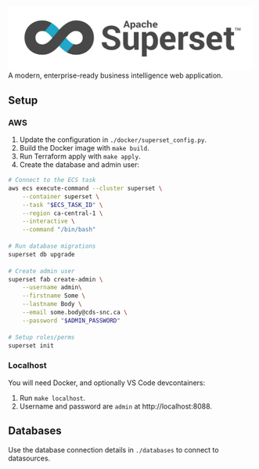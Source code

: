 <img src="https://github.com/apache/superset/raw/master/superset-frontend/src/assets/branding/superset-logo-horiz-apache.png" alt="Superset" width="500"/>
A modern, enterprise-ready business intelligence web application.

## Setup

### AWS
1. Update the configuration in `./docker/superset_config.py`.
2. Build the Docker image with `make build`.
3. Run Terraform apply with `make apply`.
4. Create the database and admin user:
```bash
# Connect to the ECS task
aws ecs execute-command --cluster superset \
    --container superset \
    --task "$ECS_TASK_ID" \
    --region ca-central-1 \
    --interactive \
    --command "/bin/bash"

# Run database migrations
superset db upgrade

# Create admin user
superset fab create-admin \
    --username admin\
    --firstname Some \
    --lastname Body \
    --email some.body@cds-snc.ca \
    --password "$ADMIN_PASSWORD"

# Setup roles/perms
superset init
```

### Localhost
You will need Docker, and optionally VS Code devcontainers:

1. Run `make localhost`.
2. Username and password are `admin` at http://localhost:8088.

## Databases
Use the database connection details in `./databases` to connect to datasources.
